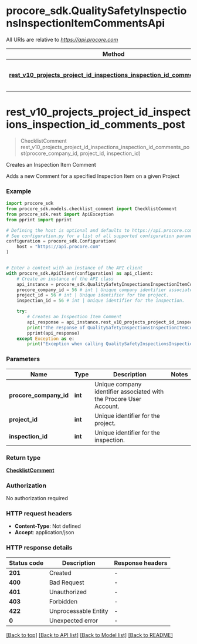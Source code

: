 # procore_sdk.QualitySafetyInspectionsInspectionItemCommentsApi

All URIs are relative to *https://api.procore.com*

Method | HTTP request | Description
------------- | ------------- | -------------
[**rest_v10_projects_project_id_inspections_inspection_id_comments_post**](QualitySafetyInspectionsInspectionItemCommentsApi.md#rest_v10_projects_project_id_inspections_inspection_id_comments_post) | **POST** /rest/v1.0/projects/{project_id}/inspections/{inspection_id}/comments | Creates an Inspection Item Comment


# **rest_v10_projects_project_id_inspections_inspection_id_comments_post**
> ChecklistComment rest_v10_projects_project_id_inspections_inspection_id_comments_post(procore_company_id, project_id, inspection_id)

Creates an Inspection Item Comment

Adds a new Comment for a specified Inspection Item on a given Project

### Example


```python
import procore_sdk
from procore_sdk.models.checklist_comment import ChecklistComment
from procore_sdk.rest import ApiException
from pprint import pprint

# Defining the host is optional and defaults to https://api.procore.com
# See configuration.py for a list of all supported configuration parameters.
configuration = procore_sdk.Configuration(
    host = "https://api.procore.com"
)


# Enter a context with an instance of the API client
with procore_sdk.ApiClient(configuration) as api_client:
    # Create an instance of the API class
    api_instance = procore_sdk.QualitySafetyInspectionsInspectionItemCommentsApi(api_client)
    procore_company_id = 56 # int | Unique company identifier associated with the Procore User Account.
    project_id = 56 # int | Unique identifier for the project.
    inspection_id = 56 # int | Unique identifier for the inspection.

    try:
        # Creates an Inspection Item Comment
        api_response = api_instance.rest_v10_projects_project_id_inspections_inspection_id_comments_post(procore_company_id, project_id, inspection_id)
        print("The response of QualitySafetyInspectionsInspectionItemCommentsApi->rest_v10_projects_project_id_inspections_inspection_id_comments_post:\n")
        pprint(api_response)
    except Exception as e:
        print("Exception when calling QualitySafetyInspectionsInspectionItemCommentsApi->rest_v10_projects_project_id_inspections_inspection_id_comments_post: %s\n" % e)
```



### Parameters


Name | Type | Description  | Notes
------------- | ------------- | ------------- | -------------
 **procore_company_id** | **int**| Unique company identifier associated with the Procore User Account. | 
 **project_id** | **int**| Unique identifier for the project. | 
 **inspection_id** | **int**| Unique identifier for the inspection. | 

### Return type

[**ChecklistComment**](ChecklistComment.md)

### Authorization

No authorization required

### HTTP request headers

 - **Content-Type**: Not defined
 - **Accept**: application/json

### HTTP response details

| Status code | Description | Response headers |
|-------------|-------------|------------------|
**201** | Created |  -  |
**400** | Bad Request |  -  |
**401** | Unauthorized |  -  |
**403** | Forbidden |  -  |
**422** | Unprocessable Entity |  -  |
**0** | Unexpected error |  -  |

[[Back to top]](#) [[Back to API list]](../README.md#documentation-for-api-endpoints) [[Back to Model list]](../README.md#documentation-for-models) [[Back to README]](../README.md)

